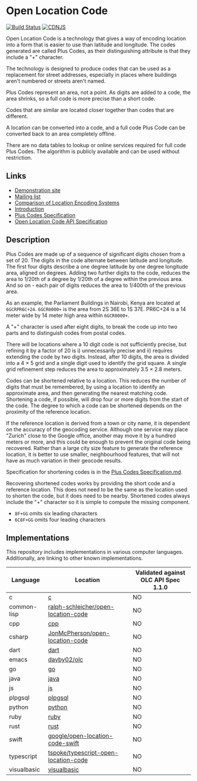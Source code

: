# Open Location Code

[![Build Status](https://github.com/google/open-location-code/actions/workflows/main.yml/badge.svg?branch=main)](https://github.com/google/open-location-code/actions/workflows/main.yml?query=branch%3Amain)
[![CDNJS](https://img.shields.io/cdnjs/v/openlocationcode.svg)](https://cdnjs.com/libraries/openlocationcode)

Open Location Code is a technology that gives a way of encoding location into a form that is easier to use than latitude and longitude. The codes generated are called Plus Codes, as their distinguishing attribute is that they include a "+" character.

The technology is designed to produce codes that can be used as a replacement for street addresses, especially in places where buildings aren't numbered or streets aren't named.

Plus Codes represent an area, not a point. As digits are added to a code, the area shrinks, so a full code is more precise than a short code.

Codes that are similar are located closer together than codes that are different.

A location can be converted into a code, and a full code Plus Code can be converted back to an area completely offline.

There are no data tables to lookup or online services required for full code Plus Codes. The algorithm is publicly available and can be used without restriction.

## Links

-   [Demonstration site](http://plus.codes/)
-   [Mailing list](https://groups.google.com/forum/#!forum/open-location-code)
-   [Comparison of Location Encoding Systems](./Documentation/Comparison.md)
-   [Introduction](./Documentation/Introduction.md)
-   [Plus Codes Specification](./Documentation/Plus%20Codes%20Specification.md)
-   [Open Location Code API Specification](./Documentation/Open%20Location%20Code%20API%20Specification.md)

## Description

Plus Codes are made up of a sequence of significant digits chosen from a set of 20. The digits in the code alternate between latitude and longitude. The first four digits describe a one degree latitude by one degree longitude area, aligned on degrees. Adding two further digits to the code, reduces the area to 1/20th of a degree by 1/20th of a degree within the previous area. And so on - each pair of digits reduces the area to 1/400th of the previous area.

As an example, the Parliament Buildings in Nairobi, Kenya are located at `6GCRPR6C+24`. `6GCR0000+` is the area from 2S 36E to 1S 37E. PR6C+24 is a 14 meter wide by 14 meter high area within `6GCR0000+`.

A "+" character is used after eight digits, to break the code up into two parts and to distinguish codes from postal codes.

There will be locations where a 10 digit code is not sufficiently precise, but refining it by a factor of 20 is i) unnecessarily precise and ii) requires extending the code by two digits. Instead, after 10 digits, the area is divided into a 4 × 5 grid and a single digit used to identify the grid square. A single grid refinement step reduces the area to approximately 3.5 × 2.8 meters.

Codes can be shortened relative to a location. This reduces the number of digits that must be remembered, by using a location to identify an approximate area, and then generating the nearest matching code. Shortening a code, if possible, will drop four or more digits from the start of the code. The degree to which a code can be shortened depends on the proximity of the reference location.

If the reference location is derived from a town or city name, it is dependent on the accuracy of the geocoding service. Although one service may place "Zurich" close to the Google office, another may move it by a hundred meters or more, and this could be enough to prevent the original code being recovered. Rather than a large city size feature to generate the reference location, it is better to use smaller, neighbourhood features, that will not have as much variation in their geocode results.

Specification for shortening codes is in the [Plus Codes Specification.md](https://github.com/google/open-location-code/blob/main/Documentation/Plus%20Codes%20Specification.md).

Recovering shortened codes works by providing the short code and a reference location. This does not need to be the same as the location used to shorten the code, but it does need to be nearby. Shortened codes always include the "+" character so it is simple to compute the missing component.

-   `8F+GG` omits six leading characters
-   `6C8F+GG` omits four leading characters

## Implementations

This repository includes implementations in various computer languages. Additionally, are linking to other known implementations.

| Language | Location | Validated against OLC API Spec 1.1.0 |
| -------- | -------- | ----------------- |
| c | [c](./c) | NO |
| common-lisp | [ralph-schleicher/open-location-code](https://github.com/ralph-schleicher/open-location-code) | NO |
| cpp | [cpp](./cpp) | NO |
| csharp | [JonMcPherson/open-location-code](https://github.com/JonMcPherson/open-location-code) | NO |
| dart | [dart](./dart) | NO |
| emacs | [davby02/olc](https://gitlab.liu.se/davby02/olc) | NO |
| go | [go](./go) | NO |
| java | [java](./java) | NO |
| js | [js](./js) | NO |
| plpgsql | [plpgsql](./plpgsql) | NO |
| python | [python](./python) | NO |
| ruby | [ruby](./ruby) | NO |
| rust | [rust](./rust) | NO |
| swift | [google/open-location-code-swift](https://github.com/google/open-location-code-swift) | NO |
| typescript | [tspoke/typescript-open-location-code](https://github.com/tspoke/typescript-open-location-code) | NO |
| visualbasic | [visualbasic](./visualbasic) | NO |